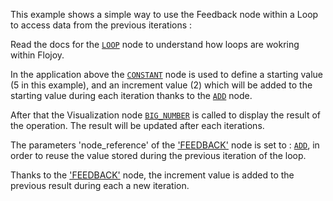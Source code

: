This example shows a simple way to use the Feedback node within a Loop to access data from the previous iterations :

Read the docs for the [`LOOP`](https://github.com/flojoy-io/nodes/blob/main/LOGIC_GATES/LOOPS/LOOP/LOOP.py) node to understand how loops are wokring within Flojoy.

In the application above the [`CONSTANT`](https://github.com/flojoy-io/nodes/blob/main/GENERATORS/SIMULATIONS/CONSTANT/CONSTANT.py) node is used to define a starting value (5 in this example), and an increment value (2) which will be added to the starting value during each iteration thanks to the [`ADD`](https://github.com/flojoy-io/nodes/blob/main/TRANSFORMERS/ARITHMETIC/ADD/ADD.py) node.

After that the Visualization node [`BIG_NUMBER`](https://github.com/flojoy-io/nodes/blob/main/VISUALIZERS/PLOTLY/BIG_NUMBER/BIG_NUMBER.py) is called to display the result of the operation. The result will be updated after each iterations.

The parameters 'node_reference' of the ['FEEDBACK'](https://github.com/flojoy-io/nodes/blob/main/GENERATORS/SIMULATIONS/FEEDBACK/FEEDBACK.py) node is set 
to : [`ADD`](https://github.com/flojoy-io/nodes/blob/main/TRANSFORMERS/ARITHMETIC/ADD/ADD.py), in order to reuse the value stored during the previous iteration of the loop. 

Thanks to the ['FEEDBACK'](https://github.com/flojoy-io/nodes/blob/main/GENERATORS/SIMULATIONS/FEEDBACK/FEEDBACK.py) node, the increment value is added to the previous result during each a new iteration. 

